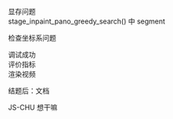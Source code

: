 显存问题  
stage_inpaint_pano_greedy_search() 中 segment  

检查坐标系问题  

调试成功  
评价指标  
渲染视频  

结题后：文档  

JS-CHU 想干嘛  